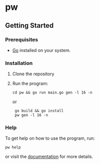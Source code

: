 # pw

## **Getting Started**

### **Prerequisites**

- [Go](https://go.dev/dl/) installed on your system.

### **Installation**

1. Clone the repository

2. Run the program:
   ```
   cd pw && go run main.go gen -l 16 -n
   ```
   or
   ```
    go build && go install
    pw gen -l 16 -n
   ```

### **Help**

To get help on how to use the program, run:
```
pw help
```
or visit the [documentation](#) for more details.
